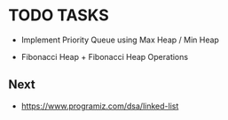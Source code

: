 # TODO TASKS

* Implement Priority Queue using Max Heap / Min Heap

* Fibonacci Heap + Fibonacci Heap Operations

## Next

* <https://www.programiz.com/dsa/linked-list>
